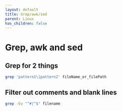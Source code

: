 ```yaml
---
layout: default
title: Grep/awk/sed
parent: Linux
has_children: false
---
```


# Grep, awk and sed

## Grep for 2 things

```bash
grep 'pattern1\|pattern2' fileName_or_filePath
```

## Filter out comments and blank lines

```bash
grep -Ev "^#|^$" filename
```
